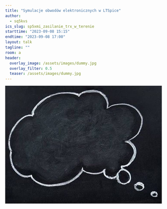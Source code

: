 ```yaml
---
title: "Symulacje obwodów elektronicznych w LTSpice"
author: 
  - sq5kvs
ics_slug: sp5xmi_zasilanie_trx_w_terenie
starttime: "2023-09-08 15:15"
endtime: "2023-09-08 17:00"
layout: talk
tagline: ""
room: a
header:
  overlay_image: /assets/images/dummy.jpg
  overlay_filter: 0.5
  teaser: /assets/images/dummy.jpg
---
```


![](/assets/images/dummy.jpg)
